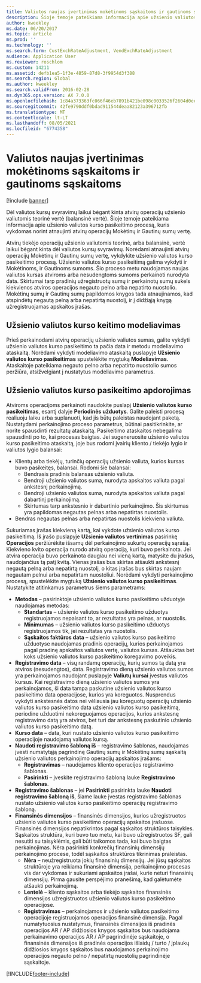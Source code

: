 ```yaml
---
title: Valiutos naujas įvertinimas mokėtinoms sąskaitoms ir gautinoms sąskaitoms
description: Šioje temoje pateikiama informacija apie užsienio valiutos kurso pasikeitimo procesą, kuris vykdomas norint atnaujinti atvirų operacijų Mokėtinų ir Gautinų sumų vertę.
author: kweekley
ms.date: 06/20/2017
ms.topic: article
ms.prod: ''
ms.technology: ''
ms.search.form: CustExchRateAdjustment, VendExchRateAdjustment
audience: Application User
ms.reviewer: roschlom
ms.custom: 14211
ms.assetid: defb1ea5-1f3e-4859-87d8-3f9954d3f388
ms.search.region: Global
ms.author: kweekley
ms.search.validFrom: 2016-02-28
ms.dyn365.ops.version: AX 7.0.0
ms.openlocfilehash: 1c84a373363fc066f46eb7891b421be098c0033526f2604d0ee52ff9c3fd9db3
ms.sourcegitcommit: 42fe9790ddf0bdad911544deaa82123a396712fb
ms.translationtype: MT
ms.contentlocale: lt-LT
ms.lasthandoff: 08/05/2021
ms.locfileid: "6774358"
---
```

# <a name="currency-revaluation-for-accounts-payable-and-accounts-receivable"></a>Valiutos naujas įvertinimas mokėtinoms sąskaitoms ir gautinoms sąskaitoms

[!include [banner](../includes/banner.md)]

Dėl valiutos kursų svyravimų laikui bėgant kinta atvirų operacijų užsienio valiutomis teorinė vertė (balansinė vertė). Šioje temoje pateikiama informacija apie užsienio valiutos kurso pasikeitimo procesą, kuris vykdomas norint atnaujinti atvirų operacijų Mokėtinų ir Gautinų sumų vertę. 

Atvirų tiekėjo operacijų užsienio valiutomis teorinė, arba balansinė, vertė laikui bėgant kinta dėl valiutos kursų svyravimų. Norėdami atnaujinti atvirų operacijų Mokėtinų ir Gautinų sumų vertę, vykdykite užsienio valiutos kurso pasikeitimo procesą. Užsienio valiutos kurso pasikeitimą galima vykdyti ir Mokėtinoms, ir Gautinoms sumoms. Šio proceso metu naudojamas naujas valiutos kursas atviroms arba nesudengtoms sumoms perkainoti nurodyta data. Skirtumai tarp pradinių užregistruotų sumų ir perkainotų sumų sukels kiekvienos atviros operacijos negauto pelno arba nepatirto nuostolio. Mokėtinų sumų ir Gautinų sumų papildomos knygos tada atnaujinamos, kad atspindėtų negautą pelną arba nepatirtą nuostolį, ir į didžiąją knygą užregistruojamas apskaitos įrašas.

## <a name="simulate-a-foreign-currency-revaluation"></a>Užsienio valiutos kurso keitimo modeliavimas
Prieš perkainodami atvirų operacijų užsienio valiutos sumas, galite vykdyti užsienio valiutos kurso pasikeitimo ta pačia data ir metodu modeliavimo ataskaitą. Norėdami vykdyti modeliavimo ataskaitą puslapyje **Užsienio valiutos kurso pasikeitimas** spustelėkite mygtuką **Modeliavimas**. Ataskaitoje pateikiama negauto pelno arba nepatirto nuostolio sumos peržiūra, atsižvelgiant į nustatytus modeliavimo parametrus.

## <a name="process-a-foreign-currency-revaluation"></a>Užsienio valiutos kurso pasikeitimo apdorojimas
Atviroms operacijoms perkainoti naudokite puslapį **Užsienio valiutos kurso pasikeitimas**, esantį dalyje **Periodinės užduotys**. Galite paleisti procesą realiuoju laiku arba suplanuoti, kad jis būtų paleistas naudojant paketą. Nustatydami perkainojimo proceso parametrus, būtinai pasitikrinkite, ar norite spausdinti rezultatų ataskaitą. Pasikeitimo ataskaitos nebegalima spausdinti po to, kai procesas baigtas. Jei sugeneruosite užsienio valiutos kurso pasikeitimo ataskaitą, joje bus rodomi įvairių kliento / tiekėjo lygio ir valiutos lygio balansai:

-   Klientų arba tiekėjų, turinčių operacijų užsienio valiuta, kurios kursas buvo pasikeitęs, balansai. Rodomi šie balansai:
    -   Bendrasis pradinis balansas užsienio valiuta.
    -   Bendroji užsienio valiutos suma, nurodyta apskaitos valiuta pagal ankstesnį perkainojimą.
    -   Bendroji užsienio valiutos suma, nurodyta apskaitos valiuta pagal dabartinį perkainojimą.
    -   Skirtumas tarp ankstesnio ir dabartinio perkainojimo. Šis skirtumas yra papildomas negautas pelnas arba nepatirtas nuostolis.
-   Bendras negautas pelnas arba nepatirtas nuostolis kiekviena valiuta.

Sukuriamas įrašas kiekvieną kartą, kai vykdote užsienio valiutos kurso pasikeitimą. Iš įrašo puslapyje **Užsienio valiutos vertinimas** pasirinkę **Operacijos** peržiūrėkite išsamų dėl perkainojimo sukurtų operacijų sąrašą. Kiekvieno kvito operacija nurodo atvirą operaciją, kuri buvo perkainota. Jei atvira operacija buvo perkainota daugiau nei vieną kartą, matysite du įrašus, naudojančius tą patį kvitą. Vienas įrašas bus skirtas atšaukti ankstesnį negautą pelną arba nepatirtą nuostolį, o kitas įrašas bus skirtas naujam negautam pelnui arba nepatirtam nuostoliui. Norėdami vykdyti perkainojimo procesą, spustelėkite mygtuką **Užsienio valiutos kurso pasikeitimas**. Nustatykite atitinkamus parametrus šiems parametrams:

-   **Metodas** – pasirinktoje užsienio valiutos kurso pasikeitimo užduotyje naudojamas metodas:
    -   **Standartas** – užsienio valiutos kurso pasikeitimo užduotys registruojamos nepaisant to, ar rezultatas yra pelnas, ar nuostolis.
    -   **Minimumas** – užsienio valiutos kurso pasikeitimo užduotys registruojamos tik, jei rezultatas yra nuostolis.
    -   **Sąskaitos faktūros data** – užsienio valiutos kurso pasikeitimo užduotyse naudojamas pradinis operacijų, kurios perkainojamos pagal pradinę apskaitos valiutos vertę, valiutos kursas. Atšauktas bet koks užsienio valiutos kurso pasikeitimo koregavimo poveikis.
-   **Registravimo data** – visų randamų operacijų, kurių sumos tą datą yra atviros (nesudengtos), data. Registravimo dieną užsienio valiutos sumos yra perkainojamos naudojant puslapyje **Valiutų kursai** įvestus valiutos kursus. Kai registravimo dieną užsienio valiutos sumos yra perkainojamos, ši data tampa paskutine užsienio valiutos kurso pasikeitimo data operacijose, kurios yra koreguotos. Nusprendus vykdyti ankstesnės datos nei vėliausia jau koreguotų operacijų užsienio valiutos kurso pasikeitimo data užsienio valiutos kurso pasikeitimą, periodine užduotimi nekoreguojamos operacijos, kurios ankstesnę registravimo datą yra atviros, bet turi dar ankstesnę paskutinio užsienio valiutos kurso pasikeitimo datą.
-   **Kurso data** – data, kuri nustato užsienio valiutos kurso pasikeitimo operacijoje naudojamą valiutos kursą.
-   **Naudoti registravimo šabloną iš** – registravimo šablonas, naudojamas įvesti numatytąją pagrindinę Gautinų sumų ir Mokėtinų sumų sąskaitą užsienio valiutos perkainojimo operacijų apskaitos įrašams:
    -   **Registravimas** – naudojamos kliento operacijos registravimo šablonas.
    -   **Pasirinkti** – įveskite registravimo šabloną lauke **Registravimo šablonas**.
-   **Registravimo šablonas** – jei **Pasirinkti** pasirinkta lauke **Naudoti registravimo šabloną iš**, šiame lauke įvestas registravimo šablonas nustato užsienio valiutos kurso pasikeitimo operacijų registravimo šabloną.
-   **Finansinės dimensijos** – finansinės dimensijos, kurios užregistruotos užsienio valiutos kurso pasikeitimo operacijų apskaitos įrašuose. Finansinės dimensijos nepatikrintos pagal sąskaitos struktūros taisykles. Sąskaitos struktūra, kuri buvo tuo metu, kai buvo užregistruotos SF, gali nesutiti su taisyklėmis, gali būti taikomos tada, kai buvo baigtas perkainojimas. Nėra pasirinkti konkrečių finansinių dimensijų perkainojimo procese, todėl sąskaitos struktūros tikrinimas praleistas.  
    -   **Nėra** – neužregistruota jokių finansinių dimensijų. Jei jūsų sąskaitos struktūroje yra reikiama finansinė dimensija, perkainojimo procesas vis dar vykdomas ir sukuriami apskaitos įrašai, kurie neturi finansinių dimensijų. Pirma gausite perspėjimo pranešimą, kad galėtumėte atšaukti perkainojimą.
    -   **Lentelė** – kliento sąskaitos arba tiekėjo sąskaitos finansinės dimensijos užregistruotos užsienio valiutos kurso pasikeitimo operacijose.
    -   **Registravimas** – perkainojamos ir užsienio valiutos pasikeitimo operacijoje registruojamos operacijos finansinė dimensija. Pagal numatytuosius nustatymus, finansinės dimensijos iš pradinės operacijos AR / AP didžiosios knygos sąskaitos bus naudojama perkainavimo operacijos AR / AP pagrindinėje sąskaitoje, o finansinės dimensijos iš pradinės operacijos išlaidų / turto / įplaukų didžiosios knygos sąskaitos bus naudojamos perkainojimo operacijos negauto pelno / nepatirtų nuostolių pagrindinėje sąskaitoje.






[!INCLUDE[footer-include](../../includes/footer-banner.md)]
